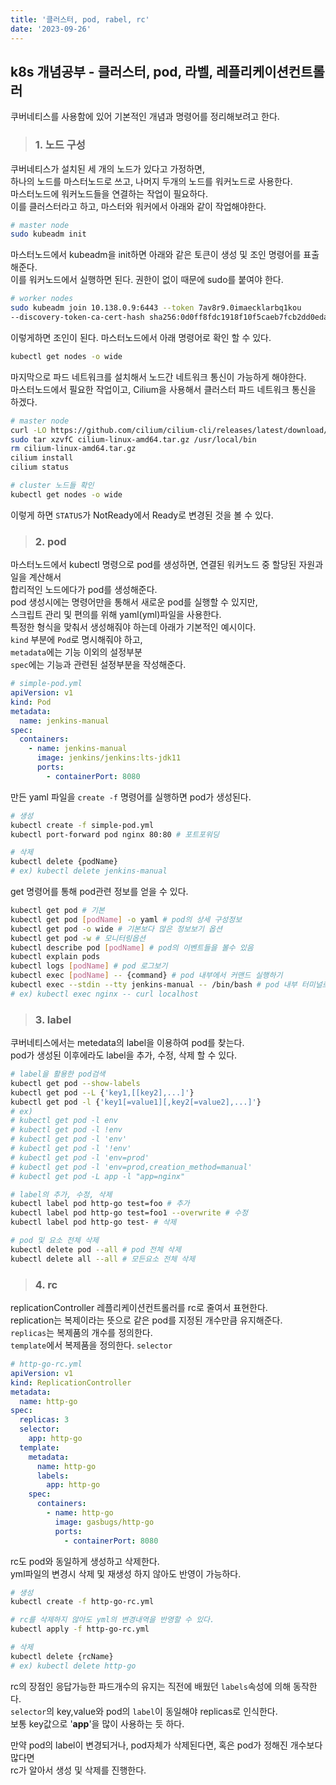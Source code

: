 ```yaml
---
title: '클러스터, pod, rabel, rc'
date: '2023-09-26'
---
```


## k8s 개념공부 - 클러스터, pod, 라벨, 레플리케이션컨트롤러
쿠버네티스를 사용함에 있어 기본적인 개념과 명령어를 정리해보려고 한다.

> ### 1. 노드 구성   
쿠버네티스가 설치된 세 개의 노드가 있다고 가정하면,   
하나의 노드를 마스터노드로 쓰고, 나머지 두개의 노드를 워커노드로 사용한다.    
마스터노드에 워커노드들을 연결하는 작업이 필요하다.   
이를 클러스터라고 하고, 마스터와 워커에서 아래와 같이 작업해야한다.   
```bash
# master node
sudo kubeadm init
```
마스터노드에서 kubeadm을 init하면 아래와 같은 토큰이 생성 및 조인 명령어를 표출해준다.   
이를 워커노드에서 실행하면 된다. 권한이 없이 때문에 sudo를 붙여야 한다.     
```bash
# worker nodes
sudo kubeadm join 10.138.0.9:6443 --token 7av8r9.0imaecklarbq1kou         
--discovery-token-ca-cert-hash sha256:0d0ff8fdc1918f10f5caeb7fcb2dd0edaaba92b705cb9d16058f8ca56a2c514e
```
이렇게하면 조인이 된다. 마스터노드에서 아래 명령어로 확인 할 수 있다.
```bash
kubectl get nodes -o wide
```
마지막으로 파드 네트워크를 설치해서 노드간 네트워크 통신이 가능하게 해야한다.   
마스터노드에서 필요한 작업이고, Cilium을 사용해서 클러스터 파드 네트워크 통신을 하겠다.   
```bash
# master node
curl -LO https://github.com/cilium/cilium-cli/releases/latest/download/cilium-linux-amd64.tar.gz
sudo tar xzvfC cilium-linux-amd64.tar.gz /usr/local/bin
rm cilium-linux-amd64.tar.gz
cilium install
cilium status

# cluster 노드들 확인
kubectl get nodes -o wide
```
이렇게 하면 `STATUS`가 NotReady에서 Ready로 변경된 것을 볼 수 있다.



> ### 2. pod
마스터노드에서 kubectl 명령으로 pod를 생성하면, 연결된 워커노드 중 할당된 자원과 일을 계산해서    
합리적인 노드에다가 pod를 생성해준다.   
pod 생성시에는 명령어만을 통해서 새로운 pod를 실행할 수 있지만,   
스크립트 관리 및 편의를 위해 yaml(yml)파일을 사용한다.   
특정한 형식을 맞춰서 생성해줘야 하는데 아래가 기본적인 예시이다.   
`kind` 부분에 `Pod`로 명시해줘야 하고,    
`metadata`에는 기능 이외의 설정부분   
`spec`에는 기능과 관련된 설정부분을 작성해준다.

```yaml
# simple-pod.yml
apiVersion: v1
kind: Pod
metadata:
  name: jenkins-manual
spec:
  containers:
    - name: jenkins-manual
      image: jenkins/jenkins:lts-jdk11
      ports:
        - containerPort: 8080
```

만든 yaml 파일을 `create -f` 명령어를 실행하면 pod가 생성된다.
```bash
# 생성
kubectl create -f simple-pod.yml
kubectl port-forward pod nginx 80:80 # 포트포워딩

# 삭제
kubectl delete {podName}
# ex) kubectl delete jenkins-manual 
```

get 명령어를 통해 pod관련 정보를 얻을 수 있다.
```bash
kubectl get pod # 기본
kubectl get pod [podName] -o yaml # pod의 상세 구성정보
kubectl get pod -o wide # 기본보다 많은 정보보기 옵션
kubectl get pod -w # 모니터링옵션
kubectl describe pod [podName] # pod의 이벤트들을 볼수 있음
kubectl explain pods 
kubectl logs [podName] # pod 로그보기
kubectl exec [podName] -- {command} # pod 내부에서 커맨드 실행하기
kubectl exec --stdin --tty jenkins-manual -- /bin/bash # pod 내부 터미널로 들어가기
# ex) kubectl exec nginx -- curl localhost
```

> ### 3. label
쿠버네티스에서는 metedata의 label을 이용하여 pod를 찾는다.   
pod가 생성된 이후에라도 label을 추가, 수정, 삭제 할 수 있다.
```bash
# label을 활용한 pod검색
kubectl get pod --show-labels
kubectl get pod --L {'key1,[[key2],...]'}
kubectl get pod -l {'key1[=value1][,key2[=value2],...]'}
# ex)
# kubectl get pod -l env
# kubectl get pod -l !env
# kubectl get pod -l 'env'
# kubectl get pod -l '!env'
# kubectl get pod -l 'env=prod'
# kubectl get pod -l 'env=prod,creation_method=manual'
# kubectl get pod -L app -l "app=nginx"

# label의 추가, 수정, 삭제
kubectl label pod http-go test=foo # 추가
kubectl label pod http-go test=foo1 --overwrite # 수정
kubectl label pod http-go test- # 삭제

# pod 및 요소 전체 삭제
kubectl delete pod --all # pod 전체 삭제
kubectl delete all --all # 모든요소 전체 삭제
```

> ### 4. rc
replicationController 레플리케이션컨트롤러를 rc로 줄여서 표현한다.   
replication는 복제이라는 뜻으로 같은 pod를 지정된 개수만큼 유지해준다.   
`replicas`는 복제품의 개수를 정의한다.    
`template`에서 복제품을 정의한다.
`selector`
```yaml
# http-go-rc.yml
apiVersion: v1
kind: ReplicationController
metadata:
  name: http-go
spec:
  replicas: 3
  selector:
    app: http-go
  template:
    metadata:
      name: http-go
      labels:
        app: http-go
    spec:
      containers:
        - name: http-go
          image: gasbugs/http-go
          ports:
            - containerPort: 8080
```

rc도 pod와 동일하게 생성하고 삭제한다.    
yml파일의 변경시 삭제 및 재생성 하지 않아도 반영이 가능하다.
```bash
# 생성
kubectl create -f http-go-rc.yml

# rc를 삭제하지 않아도 yml의 변경내역을 반영할 수 있다.
kubectl apply -f http-go-rc.yml

# 삭제
kubectl delete {rcName}
# ex) kubectl delete http-go
```
rc의 장점인 응답가능한 파드개수의 유지는 직전에 배웠던 `labels`속성에 의해 동작한다.   
`selector`의 key,value와 pod의 `label`이 동일해야 replicas로 인식한다.   
보통 key값으로 '**app**'을 많이 사용하는 듯 하다. 

만약 pod의 label이 변경되거나, pod자체가 삭제된다면, 혹은 pod가 정해진 개수보다 많다면   
rc가 알아서 생성 및 삭제를 진행한다.  

